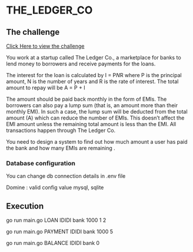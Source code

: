# THE_LEDGER_CO


## The challenge

[Click Here to view the challenge](https://www.geektrust.in/coding-problem/backend/ledger-co)

You work at a startup called The Ledger Co., a marketplace for banks to lend money to borrowers and receive payments for the loans.

The interest for the loan is calculated by I = P*N*R where P is the principal amount, N is the number of years and R is the rate of interest. The total amount to repay will be A = P + I

The amount should be paid back monthly in the form of EMIs. The borrowers can also pay a lump sum (that is, an amount more than their monthly EMI). In such a case, the lump sum will be deducted from the total amount (A) which can reduce the number of EMIs. This doesn’t affect the EMI amount unless the remaining total amount is less than the EMI. All transactions happen through The Ledger Co.

You need to design a system to find out how much amount a user has paid the bank and how many EMIs are remaining .


### Database configuration
You can change db connection details in .env file

Domine : valid config value mysql, sqlite

## Execution

go run main.go LOAN IDIDI bank 1000 1 2

go run main.go PAYMENT IDIDI bank 1000 5

go run main.go BALANCE IDIDI bank 0